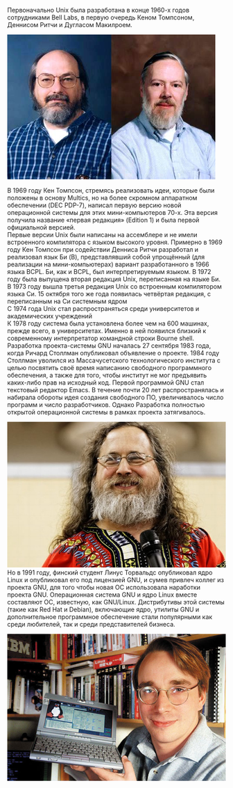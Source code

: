 Первоначально Unix была разработана в конце 1960-х годов сотрудниками Bell Labs, в первую очередь Кеном Томпсоном, Деннисом Ритчи и Дугласом Макилроем.


![image6.png](./images/niemnogho-istorii_1.png)


В 1969 году Кен Томпсон, стремясь реализовать идеи, которые были положены в основу Multics, но на более скромном аппаратном обеспечении (DEC PDP-7), написал первую версию новой операционной системы для этих мини-компьютеров 70-х. Эта версия получила название «первая редакция» (Edition 1) и была первой официальной версией.  
Первые версии Unix были написаны на ассемблере и не имели встроенного компилятора с языком высокого уровня. Примерно в 1969 году Кен Томпсон при содействии Денниса Ритчи разработал и реализовал язык Би (B), представлявший собой упрощённый (для реализации на мини-компьютерах) вариант разработанного в 1966 языка BCPL. Би, как и BCPL, был интерпретируемым языком. В 1972 году была выпущена вторая редакция Unix, переписанная на языке Би.  
В 1973 году вышла третья редакция Unix со встроенным компилятором языка Си. 15 октября того же года появилась четвёртая редакция, с переписанным на Си системным ядром  
С 1974 года Unix стал распространяться среди университетов и академических учреждений  
К 1978 году система была установлена более чем на 600 машинах, прежде всего, в университетах. Именно в ней появился близкий к современному интерпретатор командной строки Bourne shell.  
Разработка проекта-системы GNU началась 27 сентября 1983 года, когда Ричард Столлман опубликовал объявление о проекте. 1984 году Столлман уволился из Массачусетского технологического института с целью посвятить своё время написанию свободного программного обеспечения, а также для того, чтобы институт не мог предъявить каких-либо прав на исходный код. Первой программой GNU стал текстовый редактор Emacs. В течение почти 20 лет распространялась и набирала обороты идея создания свободного ПО, увеличивалось число программ и число разработчиков. Однако Разработка полностью открытой операционной системы в рамках проекта затягивалось.


![image8.png](./images/niemnogho-istorii_2.png)  
Но в 1991 году, финский студент Линус Торвальдс опубликовал ядро Linux и опубликовал его под лицензией GNU, и сумев привлеч коллег из проекта GNU, для того чтобы новая ОС использовала наработки проекта GNU. Операционная система GNU и ядро Linux вместе составляют ОС, известную, как GNU/Linux. Дистрибутивы этой системы (такие как Red Hat и Debian), включающие ядро, утилиты GNU и дополнительное программное обеспечение стали популярными как среди любителей, так и среди представителей бизнеса.


![image7.png](./images/niemnogho-istorii_3.png)

